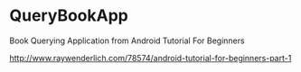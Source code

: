 # QueryBookApp

Book Querying Application from Android Tutorial For Beginners

http://www.raywenderlich.com/78574/android-tutorial-for-beginners-part-1


